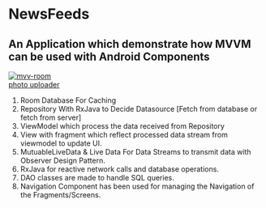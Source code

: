 # NewsFeeds

## An Application which demonstrate how MVVM can be used with Android Components
<a href="https://ibb.co/BL1TCL6"><img src="https://i.ibb.co/WnTB2nz/mvv-room.png" alt="mvv-room" border="0"></a><br /><a target='_blank' href='https://imgbb.com/'>photo uploader</a><br />
1. Room Database For Caching
2. Repository With RxJava to Decide Datasource [Fetch from database or fetch from server]
3. ViewModel which process the data received from Repository
4. View with fragment which reflect processed data stream from viewmodel to update UI.
5. MutuableLiveData & Live Data For Data Streams to transmit data with Observer Design Pattern.
6. RxJava for reactive network calls and database operations.
7. DAO classes are made to handle SQL queries.
8. Navigation Component has been used for managing the Navigation of the Fragments/Screens.
